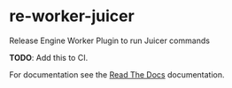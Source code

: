 # re-worker-juicer

Release Engine Worker Plugin to run Juicer commands

**TODO**: Add this to CI.

For documentation see the [Read The Docs](http://release-engine.readthedocs.org/en/latest/workers/reworkerjuicer.html) documentation.
